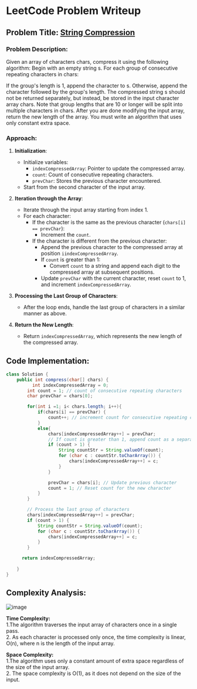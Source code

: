 # LeetCode Problem Writeup
## Problem Title: [String Compression](https://leetcode.com/problems/string-compression/description)

### Problem Description:
Given an array of characters chars, compress it using the following algorithm:
Begin with an empty string s. For each group of consecutive repeating characters in chars:

If the group's length is 1, append the character to s.
Otherwise, append the character followed by the group's length.
The compressed string s should not be returned separately, but instead, be stored in the input character array chars. Note that group lengths that are 10 or longer will be split into multiple characters in chars.
After you are done modifying the input array, return the new length of the array.
You must write an algorithm that uses only constant extra space.


### Approach:
1. **Initialization**:
   - Initialize variables:
     - `indexCompressedArray`: Pointer to update the compressed array.
     - `count`: Count of consecutive repeating characters.
     - `prevChar`: Stores the previous character encountered.
   - Start from the second character of the input array.

2. **Iteration through the Array**:
   - Iterate through the input array starting from index 1.
   - For each character:
     - If the character is the same as the previous character (`chars[i] == prevChar`):
       - Increment the `count`.
     - If the character is different from the previous character:
       - Append the previous character to the compressed array at position `iindexCompressedArray`.
       - If `count` is greater than 1:
         - Convert `count` to a string and append each digit to the compressed array at subsequent positions.
       - Update `prevChar` with the current character, reset `count` to 1, and increment `indexCompressedArray`.

3. **Processing the Last Group of Characters**:
   - After the loop ends, handle the last group of characters in a similar manner as above.

4. **Return the New Length**:
   - Return `indexCompressedArray`, which represents the new length of the compressed array.

## Code Implementation:

```java
class Solution {
    public int compress(char[] chars) {
          int indexCompressedArray = 0;
        int count = 1; // count of consecutive repeating characters
        char prevChar = chars[0];

        for(int i =1; i< chars.length; i++){
            if(chars[i] == prevChar) {
                count++; // increment count for consecutive repeating characters
            }
            else{
                chars[indexCompressedArray++] = prevChar;
                // If count is greater than 1, append count as a separate character(s)
                if (count > 1) {
                    String countStr = String.valueOf(count);
                    for (char c : countStr.toCharArray()) {
                        chars[indexCompressedArray++] = c;
                    }
                }

                prevChar = chars[i]; // Update previous character
                count = 1; // Reset count for the new character
            }
        }

        // Process the last group of characters
        chars[indexCompressedArray++] = prevChar;
        if (count > 1) {
            String countStr = String.valueOf(count);
            for (char c : countStr.toCharArray()) {
                chars[indexCompressedArray++] = c;
            }
        }

      return indexCompressedArray;
        
    }
}
```

## Complexity Analysis:

![image](https://github.com/LuizaAlex/LeetCode/assets/123961367/45db9835-52da-4a7b-bb4d-6f536495ad78)

**Time Complexity:**<br>
1.The algorithm traverses the input array of characters once in a single pass.<br>
2. As each character is processed only once, the time complexity is linear, O(n), where n is the length of the input array.<br>


**Space Complexity:**<br>
1.The algorithm uses only a constant amount of extra space regardless of the size of the input array.<br>
2. The space complexity is O(1), as it does not depend on the size of the input.<br>
